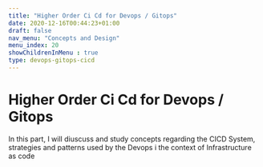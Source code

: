 ```yaml
---
title: "Higher Order Ci Cd for Devops / Gitops"
date: 2020-12-16T00:44:23+01:00
draft: false
nav_menu: "Concepts and Design"
menu_index: 20
showChildrenInMenu : true
type: devops-gitops-cicd
---
```


# Higher Order Ci Cd for Devops / Gitops


In this part, I will diuscuss and study concepts regarding the CICD System, strategies and patterns used by the Devops i the context of Infrastructure as code


<!-- To complete (in the [layouts/circleci-pipelines/list.html]) -->
